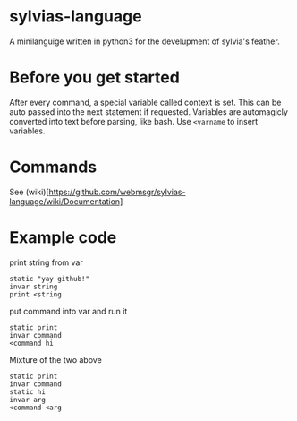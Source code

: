 # sylvias-language

A minilanguige written in python3 for the develupment of sylvia's feather.

# Before you get started
After every command, a special variable called context is set. This can be auto passed into the next statement if requested. Variables are automagicly converted into text before parsing, like bash. Use `<varname` to insert variables.

# Commands

See (wiki)[https://github.com/webmsgr/sylvias-language/wiki/Documentation]

# Example code

print string from var
```
static "yay github!"
invar string
print <string
```
put command into var and run it
```
static print
invar command
<command hi
```
Mixture of the two above
```
static print
invar command
static hi
invar arg
<command <arg
```
